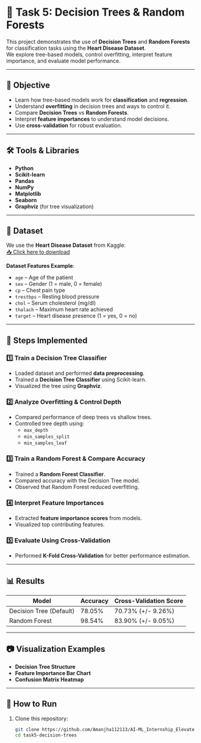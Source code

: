 # 🌳 Task 5: Decision Trees & Random Forests

This project demonstrates the use of **Decision Trees** and **Random Forests** for classification tasks using the **Heart Disease Dataset**.  
We explore tree-based models, control overfitting, interpret feature importance, and evaluate model performance.

---

## 📌 Objective
- Learn how tree-based models work for **classification** and **regression**.
- Understand **overfitting** in decision trees and ways to control it.
- Compare **Decision Trees** vs **Random Forests**.
- Interpret **feature importances** to understand model decisions.
- Use **cross-validation** for robust evaluation.

---

## 🛠 Tools & Libraries
- **Python**
- **Scikit-learn**
- **Pandas**
- **NumPy**
- **Matplotlib**
- **Seaborn**
- **Graphviz** (for tree visualization)

---

## 📂 Dataset
We use the **Heart Disease Dataset** from Kaggle:  
[📥 Click here to download](https://www.kaggle.com/datasets/johnsmith88/heart-disease-dataset)

**Dataset Features Example**:
- `age` – Age of the patient
- `sex` – Gender (1 = male, 0 = female)
- `cp` – Chest pain type
- `trestbps` – Resting blood pressure
- `chol` – Serum cholesterol (mg/dl)
- `thalach` – Maximum heart rate achieved
- `target` – Heart disease presence (1 = yes, 0 = no)

---

## 🚀 Steps Implemented

### 1️⃣ Train a Decision Tree Classifier
- Loaded dataset and performed **data preprocessing**.
- Trained a **Decision Tree Classifier** using Scikit-learn.
- Visualized the tree using **Graphviz**.
  
### 2️⃣ Analyze Overfitting & Control Depth
- Compared performance of deep trees vs shallow trees.
- Controlled tree depth using:
  - `max_depth`
  - `min_samples_split`
  - `min_samples_leaf`

### 3️⃣ Train a Random Forest & Compare Accuracy
- Trained a **Random Forest Classifier**.
- Compared accuracy with the Decision Tree model.
- Observed that Random Forest reduced overfitting.

### 4️⃣ Interpret Feature Importances
- Extracted **feature importance scores** from models.
- Visualized top contributing features.

### 5️⃣ Evaluate Using Cross-Validation
- Performed **K-Fold Cross-Validation** for better performance estimation.

---

## 📊 Results
| Model                  | Accuracy | Cross-Validation Score |
|------------------------|----------|------------------------|
| Decision Tree (Default) | 78.05%   | 70.73% (+/- 9.26%)      |
| Random Forest           | 98.54%   | 83.90% (+/- 9.05%)      |

---

## 📷 Visualization Examples
- **Decision Tree Structure**
- **Feature Importance Bar Chart**
- **Confusion Matrix Heatmap**

---

## 📝 How to Run
1. Clone this repository:
   ```bash
   git clone https://github.com/Amanjha112113/AI-ML_Internship_ElevateLabs/tree/main/Day-5
   cd task5-decision-trees
